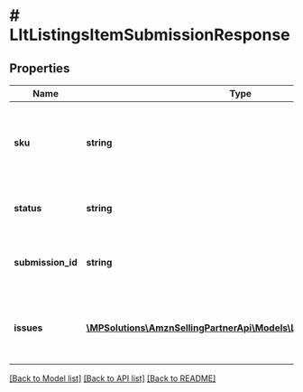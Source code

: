 # # LItListingsItemSubmissionResponse

## Properties

Name | Type | Description | Notes
------------ | ------------- | ------------- | -------------
**sku** | **string** | A selling partner provided identifier for an Amazon listing. |
**status** | **string** | The status of the listings item submission. |
**submission_id** | **string** | The unique identifier of the listings item submission. |
**issues** | [**\MPSolutions\AmznSellingPartnerApi\Models\ListingsItems\LItIssue[]**](LItIssue.md) | Listings item issues related to the listings item submission. | [optional]

[[Back to Model list]](../../README.md#models) [[Back to API list]](../../README.md#endpoints) [[Back to README]](../../README.md)
